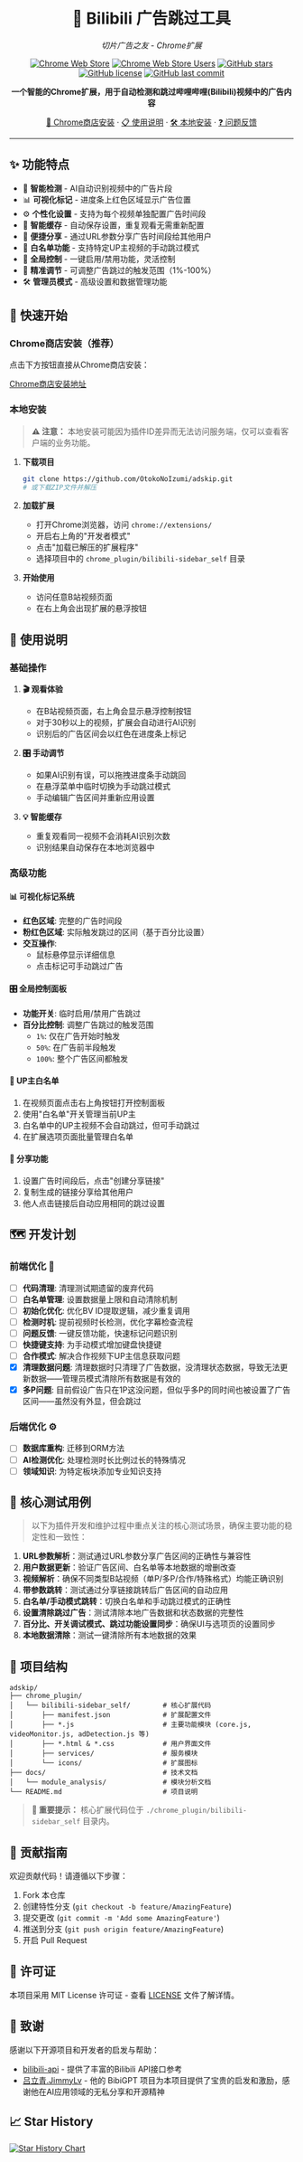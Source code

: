<div align="center">

# 🎯 Bilibili 广告跳过工具

*切片广告之友 - Chrome扩展*

[![Chrome Web Store](https://img.shields.io/chrome-web-store/v/dicbndgaokkkafcehlfmkllbipeekfhi?label=Chrome%20商店版本&color=blue)](https://chromewebstore.google.com/detail/dicbndgaokkkafcehlfmkllbipeekfhi?utm_source=item-share-cb)
[![Chrome Web Store Users](https://img.shields.io/chrome-web-store/users/dicbndgaokkkafcehlfmkllbipeekfhi?label=活跃用户&color=green)](https://chromewebstore.google.com/detail/dicbndgaokkkafcehlfmkllbipeekfhi)
[![GitHub stars](https://img.shields.io/github/stars/OtokoNoIzumi/adskip?color=yellow&label=GitHub%20Stars)](https://github.com/OtokoNoIzumi/adskip/stargazers)
[![GitHub license](https://img.shields.io/github/license/OtokoNoIzumi/adskip?color=blue)](https://github.com/OtokoNoIzumi/adskip/blob/main/LICENSE)
[![GitHub last commit](https://img.shields.io/github/last-commit/OtokoNoIzumi/adskip)](https://github.com/OtokoNoIzumi/adskip/commits)

**一个智能的Chrome扩展，用于自动检测和跳过哔哩哔哩(Bilibili)视频中的广告内容**

[🏪 Chrome商店安装](https://chromewebstore.google.com/detail/dicbndgaokkkafcehlfmkllbipeekfhi?utm_source=item-share-cb) · [📋 使用说明](#使用说明) · [🛠️ 本地安装](#本地安装) · [❓ 问题反馈](https://github.com/OtokoNoIzumi/adskip/issues)

</div>

---

## ✨ 功能特点

- 🎯 **智能检测** - AI自动识别视频中的广告片段
- 📊 **可视化标记** - 进度条上红色区域显示广告位置
- ⚙️ **个性化设置** - 支持为每个视频单独配置广告时间段
- 💾 **智能缓存** - 自动保存设置，重复观看无需重新配置
- 🔗 **便捷分享** - 通过URL参数分享广告时间段给其他用户
- 👤 **白名单功能** - 支持特定UP主视频的手动跳过模式
- 🔄 **全局控制** - 一键启用/禁用功能，灵活控制
- 📏 **精准调节** - 可调整广告跳过的触发范围（1%-100%）
- 🛠️ **管理员模式** - 高级设置和数据管理功能

## 🚀 快速开始

### Chrome商店安装（推荐）

点击下方按钮直接从Chrome商店安装：

[Chrome商店安装地址](https://chromewebstore.google.com/detail/dicbndgaokkkafcehlfmkllbipeekfhi?utm_source=item-share-cb)

### 本地安装

> **⚠️ 注意：** 本地安装可能因为插件ID差异而无法访问服务端，仅可以查看客户端的业务功能。

1. **下载项目**
   ```bash
   git clone https://github.com/OtokoNoIzumi/adskip.git
   # 或下载ZIP文件并解压
   ```

2. **加载扩展**
   - 打开Chrome浏览器，访问 `chrome://extensions/`
   - 开启右上角的"开发者模式"
   - 点击"加载已解压的扩展程序"
   - 选择项目中的 `chrome_plugin/bilibili-sidebar_self` 目录

3. **开始使用**
   - 访问任意B站视频页面
   - 在右上角会出现扩展的悬浮按钮

## 📖 使用说明

### 基础操作

1. **🎬 观看体验**
   - 在B站视频页面，右上角会显示悬浮控制按钮
   - 对于30秒以上的视频，扩展会自动进行AI识别
   - 识别后的广告区间会以红色在进度条上标记

2. **🎛️ 手动调节**
   - 如果AI识别有误，可以拖拽进度条手动跳回
   - 在悬浮菜单中临时切换为手动跳过模式
   - 手动编辑广告区间并重新应用设置

3. **💡 智能缓存**
   - 重复观看同一视频不会消耗AI识别次数
   - 识别结果自动保存在本地浏览器中

### 高级功能

#### 📊 可视化标记系统
- **红色区域**: 完整的广告时间段
- **粉红色区域**: 实际触发跳过的区间（基于百分比设置）
- **交互操作**:
  - 鼠标悬停显示详细信息
  - 点击标记可手动跳过广告

#### 🎛️ 全局控制面板
- **功能开关**: 临时启用/禁用广告跳过
- **百分比控制**: 调整广告跳过的触发范围
  - `1%`: 仅在广告开始时触发
  - `50%`: 在广告前半段触发
  - `100%`: 整个广告区间都触发

#### 👤 UP主白名单
1. 在视频页面点击右上角按钮打开控制面板
2. 使用"白名单"开关管理当前UP主
3. 白名单中的UP主视频不会自动跳过，但可手动跳过
4. 在扩展选项页面批量管理白名单

#### 🔗 分享功能
1. 设置广告时间段后，点击"创建分享链接"
2. 复制生成的链接分享给其他用户
3. 他人点击链接后自动应用相同的跳过设置

## 🗺️ 开发计划

### 前端优化 🎨
- [ ] **代码清理**: 清理测试期遗留的废弃代码
- [ ] **白名单管理**: 设置数据量上限和自动清除机制
- [ ] **初始化优化**: 优化BV ID提取逻辑，减少重复调用
- [ ] **检测时机**: 提前视频时长检测，优化字幕检查流程
- [ ] **问题反馈**: 一键反馈功能，快速标记问题识别
- [ ] **快捷键支持**: 为手动模式增加键盘快捷键
- [ ] **合作模式**: 解决合作视频下UP主信息获取问题
- [x] **清理数据问题**: 清理数据时只清理了广告数据，没清理状态数据，导致无法更新数据——管理员模式清除所有数据是有效的
- [x] **多P问题**: 目前假设广告只在1P这没问题，但似乎多P的同时间也被设置了广告区间——虽然没有外显，但会跳过

### 后端优化 ⚙️
- [ ] **数据库重构**: 迁移到ORM方法
- [ ] **AI检测优化**: 处理检测时长比例过长的特殊情况
- [ ] **领域知识**: 为特定板块添加专业知识支持

## 🧪 核心测试用例

> 以下为插件开发和维护过程中重点关注的核心测试场景，确保主要功能的稳定性和一致性：

1. **URL参数解析**：测试通过URL参数分享广告区间的正确性与兼容性
2. **用户数据更新**：验证广告区间、白名单等本地数据的增删改查
3. **视频解析**：确保不同类型B站视频（单P/多P/合作/特殊格式）均能正确识别
4. **带参数跳转**：测试通过分享链接跳转后广告区间的自动应用
5. **白名单/手动模式跳转**：切换白名单和手动跳过模式的正确性
6. **设置清除跳过广告**：测试清除本地广告数据和状态数据的完整性
7. **百分比、开关调试模式、跳过功能设置同步**：确保UI与选项页的设置同步
8. **本地数据清除**：测试一键清除所有本地数据的效果

## 📁 项目结构

```
adskip/
├── chrome_plugin/
│   └── bilibili-sidebar_self/        # 核心扩展代码
│       ├── manifest.json             # 扩展配置文件
│       ├── *.js                      # 主要功能模块 (core.js, videoMonitor.js, adDetection.js 等)
│       ├── *.html & *.css            # 用户界面文件
│       ├── services/                 # 服务模块
│       └── icons/                    # 扩展图标
├── docs/                             # 技术文档
│   └── module_analysis/              # 模块分析文档
└── README.md                         # 项目说明
```

> **📍 重要提示：** 核心扩展代码位于 `./chrome_plugin/bilibili-sidebar_self` 目录内。

## 🤝 贡献指南

欢迎贡献代码！请遵循以下步骤：

1. Fork 本仓库
2. 创建特性分支 (`git checkout -b feature/AmazingFeature`)
3. 提交更改 (`git commit -m 'Add some AmazingFeature'`)
4. 推送到分支 (`git push origin feature/AmazingFeature`)
5. 开启 Pull Request

## 📄 许可证

本项目采用 MIT License 许可证 - 查看 [LICENSE](LICENSE) 文件了解详情。

## 🙏 致谢

感谢以下开源项目和开发者的启发与帮助：

- [bilibili-api](https://github.com/Nemo2011/bilibili-api) - 提供了丰富的Bilibili API接口参考
- [吕立青.JimmyLv](https://blog.jimmylv.info/) - 他的 BibiGPT 项目为本项目提供了宝贵的启发和激励，感谢他在AI应用领域的无私分享和开源精神

## 📈 Star History

[![Star History Chart](https://api.star-history.com/svg?repos=OtokoNoIzumi/adskip&type=Date)](https://star-history.com/#OtokoNoIzumi/adskip&Date)